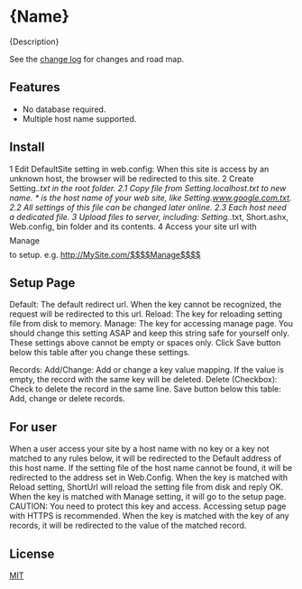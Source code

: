 # {Name}

{Description}

See the [change log](CHANGELOG.md) for changes and road map.

## Features

- No database required.
- Multiple host name supported.

## Install

1 Edit DefaultSite setting in web.config:
	When this site is access by an unknown host, the browser will be redirected to this site.
2 Create Setting.*.txt in the root folder.
	2.1 Copy file from Setting.localhost.txt to new name. * is the host name of your web site, like Setting.www.google.com.txt.
	2.2 All settings of this file can be changed later online.
	2.3 Each host need a dedicated file.
3 Upload files to server, including: Setting.*.txt, Short.ashx, Web.config, bin folder and its contents.
4 Access your site url with $$$$Manage$$$$ to setup. e.g. http://MySite.com/$$$$Manage$$$$

## Setup Page
Default: The default redirect url. When the key cannot be recognized, the request will be redirected to this url.
Reload: The key for reloading setting file from disk to memory.
Manage: The key for accessing manage page. You should change this setting ASAP and keep this string safe for yourself only.
These settings above cannot be empty or spaces only.
Click Save button below this table after you change these settings.

Records:
Add/Change: Add or change a key value mapping. If the value is empty, the record with the same key will be deleted.
Delete (Checkbox): Check to delete the record in the same line.
Save button below this table: Add, change or delete records.

## For user
When a user access your site by a host name with no key or a key not matched to any rules below, it will be redirected to the Default address of this host name.
If the setting file of the host name cannot be found, it will be redirected to the address set in Web.Config.
When the key is matched with Reload setting, ShortUrl will reload the setting file from disk and reply OK.
When the key is matched with Manage setting, it will go to the setup page. CAUTION: You need to protect this key and access. Accessing setup page with HTTPS is recommended.
When the key is matched with the key of any records, it will be redirected to the value of the matched record.

## License
[MIT](LICENSE)
